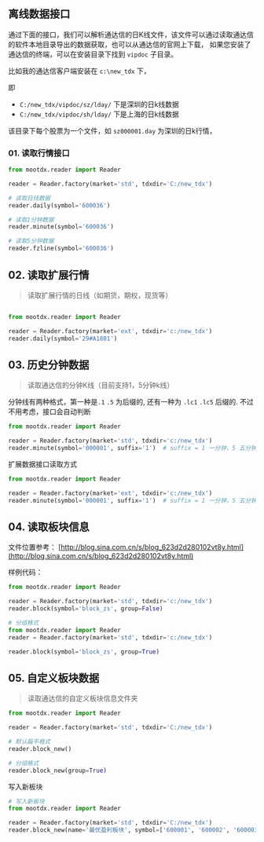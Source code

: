 ## 离线数据接口

通过下面的接口，我们可以解析通达信的日K线文件，该文件可以通过读取通达信的软件本地目录导出的数据获取，也可以从通达信的官网上下载， 如果您安装了通达信的终端，可以在安装目录下找到 `vipdoc` 子目录。

比如我的通达信客户端安装在 `c:\new_tdx` 下，

即

- `C:/new_tdx/vipdoc/sz/lday/` 下是深圳的日k线数据
- `C:/new_tdx/vipdoc/sh/lday/` 下是上海的日k线数据

该目录下每个股票为一个文件，如 `sz000001.day` 为深圳的日k行情，

### 01. 读取行情接口

```python
from mootdx.reader import Reader

reader = Reader.factory(market='std', tdxdir='C:/new_tdx')

# 读取日线数据
reader.daily(symbol='600036')

# 读取1分钟数据
reader.minute(symbol='600036')

# 读取5分钟数据
reader.fzline(symbol='600036')
```

## 02. 读取扩展行情

> 读取扩展行情的日线（如期货，期权，现货等）

```python

from mootdx.reader import Reader

reader = Reader.factory(market='ext', tdxdir='c:/new_tdx')
reader.daily(symbol='29#A1801')
```

## 03. 历史分钟数据

> 读取通达信的分钟K线（目前支持1，5分钟k线）

分钟线有两种格式，第一种是`.1` `.5` 为后缀的, 还有一种为 `.lc1` `.lc5` 后缀的. 不过不用考虑，接口会自动判断

```python
from mootdx.reader import Reader

reader = Reader.factory(market='std', tdxdir='c:/new_tdx')
reader.minute(symbol='000001', suffix='1')  # suffix = 1 一分钟，5 五分钟
```

扩展数据接口读取方式

```python
from mootdx.reader import Reader

reader = Reader.factory(market='ext', tdxdir='c:/new_tdx')
reader.minute(symbol='000001', suffix='1')  # suffix = 1 一分钟，5 五分钟
```

## 04. 读取板块信息

文件位置参考： [http://blog.sina.com.cn/s/blog_623d2d280102vt8y.html](http://blog.sina.com.cn/s/blog_623d2d280102vt8y.html)

样例代码：

```python
from mootdx.reader import Reader

reader = Reader.factory(market='std', tdxdir='c:/new_tdx')
reader.block(symbol='block_zs', group=False)
```

```python
# 分组格式
from mootdx.reader import Reader
reader = Reader.factory(market='std', tdxdir='c:/new_tdx')

reader.block(symbol='block_zs', group=True)
```

## 05. 自定义板块数据

> 读取通达信的自定义板块信息文件夹

```python
from mootdx.reader import Reader

reader = Reader.factory(market='std', tdxdir='C:/new_tdx')

# 默认扁平格式
reader.block_new()

# 分组格式
reader.block_new(group=True)
```

写入新板块

```python
# 写入新板块
from mootdx.reader import Reader

reader = Reader.factory(market='std', tdxdir='C:/new_tdx')
reader.block_new(name='最优盈利板块', symbol=['600001', '600002', '600003', '600004', ])
```
